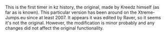 This is the first timer in kz history, the original, made by Kreedz himself (as far as is known). This particular version has been around on the Xtreme-Jumps.eu since at least 2007. It appears it was edited by Raver, so it seems it's not the original. However, the modification is minor probably and any changes did not affect the original functionality.
